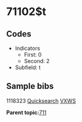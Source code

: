 # 71102$t

## Codes

-   Indicators
    -   First: 0
    -   Second: 2
-   Subfield: t

## Sample bibs

1118323 [Quicksearch](https://search.library.yale.edu/catalog/1118323) [VXWS](http://prodorbis.library.yale.edu:7014/vxws/GetHoldingsService?bibId=1118323)

**Parent topic:**[711](../../tags/711/711.md)

